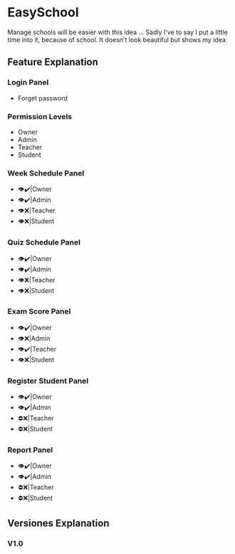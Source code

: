 # EasySchool
Manage schools will be easier with this idea ...
Sadly I've to say I put a little time into it, because of school.
It doesn't look beautiful but shows my idea

## Feature Explanation
### Login Panel
- Forget password

### Permission Levels
- Owner
- Admin
- Teacher
- Student

### Week Schedule Panel
- 👁️✔️|Owner
- 👁️✔️|Admin
- 👁️❌|Teacher
- 👁️❌|Student

### Quiz Schedule Panel
- 👁️✔️|Owner
- 👁️✔️|Admin
- 👁️❌|Teacher
- 👁️❌|Student

### Exam Score Panel
- 👁️✔️|Owner
- 👁️❌|Admin
- 👁️✔️|Teacher
- 👁️❌|Student

### Register Student Panel
- 👁️✔️|Owner
- 👁️✔️|Admin
- ⛔❌|Teacher
- ⛔❌|Student

### Report Panel
- 👁️✔️|Owner
- 👁️✔️|Admin
- ⛔❌|Teacher
- ⛔❌|Student



## Versiones Explanation
### V1.0
